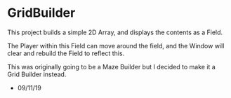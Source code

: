 # GridBuilder
This project builds a simple 2D Array, and displays the contents as a Field.

The Player within this Field can move around the field, and the Window will clear and rebuild the Field to reflect this.

This was originally going to be a Maze Builder but I decided to make it a Grid Builder instead.

- 09/11/19
